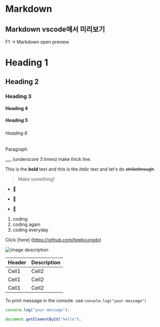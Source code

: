# Markdown

## Markdown vscode에서 미리보기

F1 -> Markdown open preview

<!-- Heading -->

# Heading 1

## Heading 2

### Heading 3

#### Heading 4

##### Heading 5

###### Heading 6

Paragraph

<!-- Line -->

\_\_\_ (underscore 3 times) make thick line.

<!-- Test attributes -->

This is the **bold** text and this is the _italic_ text and let's do ~~strikethrough~~.

<!-- Quote -->

> Make something!

<!-- Bullet list -->

- 🍨

* 🍟

- 🍉

<!-- Numbered list -->

1. coding
2. coding again
3. coding everyday

<!-- Link -->

Click [here] (https://github.com/heekyungdo)

<!-- Image -->

![image description](https://www.myamcat.com/blog/wp-content/uploads/2017/02/front-end-developer-wanted-illustration-e1487757289647.jpg)

<!-- Table -->
<!-- |--| -->
<!-- 중간정렬 |:--:| -->
<!-- 왼쪽정렬 |:--| -->
<!-- 오른쪽정렬 |--:| -->

| Header | Description |
| ------ | ----------- |
| Cell1  | Cell2       |
| Cell1  | Cell2       |
| Cell1  | Cell2       |

<!-- Code -->

To print message in the console. use `console.log("your message")`

```ts
console.log("your message");
```

```js
document.getElementById("hello");
```

